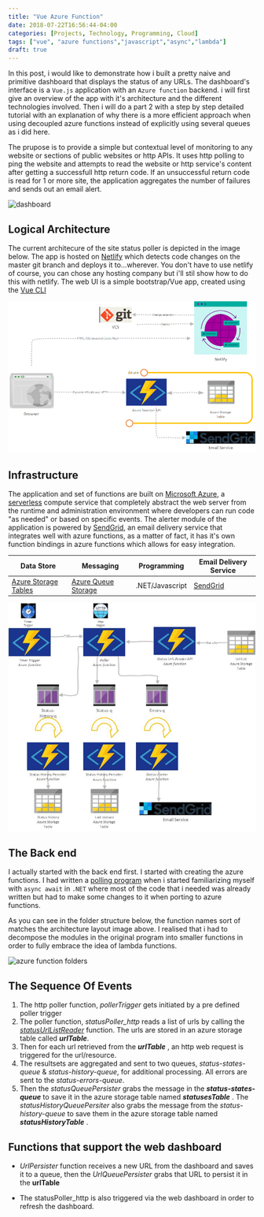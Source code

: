 ```yaml
---
title: "Vue Azure Function"
date: 2018-07-22T16:56:44-04:00
categories: [Projects, Technology, Programming, Cloud]
tags: ["vue", "azure functions","javascript","async","lambda"]
draft: true
---
```


In this post, i would like to demonstrate how i built a pretty naive and primitive dashboard that displays the status of any URLs. The dashboard's interface is a `Vue.js` application with an `Azure function` backend. i will first give an overview of the app with it's architecture and the different technologies involved. Then i will  do a part 2 with a step by step detailed tutorial with an explanation of why there is a more efficient approach when using decoupled azure functions instead of explicitly using several queues as i did here.

The prupose is to provide a simple but contextual level of monitoring to any website or sections of public websites or http APIs.
It uses http polling to ping the website and attempts to read the website or http service's content after getting a successfull http return code.
If an unsuccessful return code is read for 1 or more site, the application aggregates the number of failures and sends out an email alert.

![dashboard](/img/status-dashboard.png)

## Logical Architecture

The current architecure of the site status poller is depicted in the image below.
The app is hosted on [Netlify](https://www.netlify.com) which detects code changes on the master git branch and deploys it to...wherever. You don't have to use netlify of course, you can chose any hosting company but i'll stil show how to do this with netlify. The web UI is a simple bootstrap/Vue app, created using the [Vue CLI](https://cli.vuejs.org/)


![architecture](https://github.com/asalomon-cpsc/site-status-web/raw/master/azure_poller_architecture.png
"architecture")


## Infrastructure
The application and set of functions are built on [Microsoft Azure](https://docs.microsoft.com/en-us/azure/azure-functions/), a [serverless](https://azure.microsoft.com/overview/serverless-computing/) compute service that completely abstract the web server from the runtime and administration environment where developers can run code "as needed" or based on specific events.
The alerter module of the application is powered by [SendGrid](https://sendgrid.com/), an email delivery service that integrates well with azure functions, as a matter of fact, it has it's own function bindings in azure functions which allows for easy integration.

| Data Store    | Messaging     | Programming | Email Delivery Service |
| ------------- | ------------- |------------| -----------------------
| [Azure Storage Tables](https://azure.microsoft.com/en-us/services/storage/tables/)  | [Azure Queue Storage](https://azure.microsoft.com/en-us/services/storage/queues/)  | .NET/Javascript | [SendGrid](https://sendgrid.com/) |

![architecture](https://github.com/asalomon-cpsc/azure-functions/raw/master/azure_functions_architecture.jpg "architecture")

## The Back end
I actually started with the back end first. I started with creating the azure functions. I had written a [polling program](https://github.com/bizoton19/site-status-notification-csharp) when i started familiarizing myself with `async await` in `.NET` where most of the code that i needed was already written but had to make some changes to it when porting to azure functions.

As you can see in the folder structure below, the function names sort of matches the architecture layout image above. I realised that i had to decompose the modules in the original program into smaller functions in order to fully embrace the idea of lambda functions.

![azure function folders](/img/az-func-folders.png)

## The Sequence Of Events

1. The http poller function, *pollerTrigger* gets initiated by a pre defined poller trigger
2. The poller function, *statusPoller_http* reads a list of urls by calling the [*statusUrlListReader*](https://github.com/asalomon-cpsc/azure-functions/blob/master/statusSiteStateReader/run.csx) function. The urls are stored in an azure storage table called ***urlTable***.
3. Then for each url retrieved from the ***urlTable*** , an http web request is triggered for the url/resource.
4. The resultsets are aggregated and sent to two queues, *status-states-queue* & *status-history-queue*, for additional processing. All errors are sent to the *status-errors-queue*.
5. Then the *statusQueuePersister* grabs the message in the ***status-states-queue*** to save it in the azure storage table named ***statusesTable*** . The *statusHistoryQueuePersiter* also grabs the message from the *status-history-queue* to save them in the azure storage table named ***statusHistoryTable*** .

## Functions that support the web dashboard

* *UrlPersister* function receives a new URL from the dashboard and saves it to a queue, then the *UrlQueuePersister* grabs that URL to persist it in the **urlTable**

* The statusPoller_http is also triggered via the web dashboard in order to refresh the dashboard.


